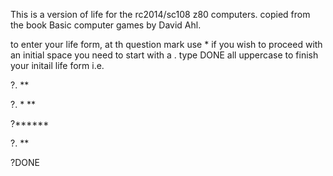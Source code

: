 This is a version of life for the rc2014/sc108 z80 computers. 
copied from the book Basic computer games by David Ahl.

to enter your life form, at th question mark use *
if you wish to proceed with an initial space you need
to start with a .
type DONE all uppercase to finish your initail life form i.e.

?.  **

?. * **

?******

?.  **

?DONE
